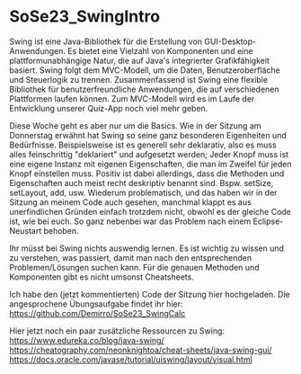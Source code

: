 # SoSe23_SwingIntro

Swing ist eine Java-Bibliothek für die Erstellung von GUI-Desktop-Anwendungen. Es bietet eine Vielzahl von Komponenten und eine plattformunabhängige Natur, die auf Java's integrierter Grafikfähigkeit basiert. Swing folgt dem MVC-Modell, um die Daten, Benutzeroberfläche und Steuerlogik zu trennen. Zusammenfassend ist Swing eine flexible Bibliothek für benutzerfreundliche Anwendungen, die auf verschiedenen Plattformen laufen können. Zum MVC-Modell wird es im Laufe der Entwicklung unserer Quiz-App noch viel mehr geben.

Diese Woche geht es aber nur um die Basics. Wie in der Sitzung am Donnerstag erwähnt hat Swing so seine ganz besonderen Eigenheiten und Bedürfnisse. Beispielsweise ist es generell sehr deklarativ, also es muss alles feinschrittig "deklariert" und aufgesetzt werden; Jeder Knopf muss ist eine eigene Instanz mit eigenen Eigenschaften, die man im Zweifel für jeden Knopf einstellen muss. 
Positiv ist dabei allerdings, dass die Methoden und Eigenschaften auch meist recht deskriptiv benannt sind. Bspw. setSize, setLayout, add, usw.
Wiederum problematisch, und das haben wir in der Sitzung an meinem Code auch gesehen, manchmal klappt es aus unerfindlichen Gründen einfach trotzdem nicht, obwohl es der gleiche Code ist, wie bei euch.
So ganz nebenbei war das Problem nach einem Eclipse-Neustart behoben.

Ihr müsst bei Swing nichts auswendig lernen. Es ist wichtig zu wissen und zu verstehen, was passiert, damit man nach den entsprechenden Problemen/Lösungen suchen kann. Für die genauen Methoden und Komponenten gibt es nicht umsonst Cheatsheets.

Ich habe den (jetzt kommentierten) Code der Sitzung  hier hochgeladen. Die angesprochene Übungsaufgabe findet ihr hier: https://github.com/Demirro/SoSe23_SwingCalc

Hier jetzt noch ein paar zusätzliche Ressourcen zu Swing:
https://www.edureka.co/blog/java-swing/
https://cheatography.com/neonknightoa/cheat-sheets/java-swing-gui/
https://docs.oracle.com/javase/tutorial/uiswing/layout/visual.html
